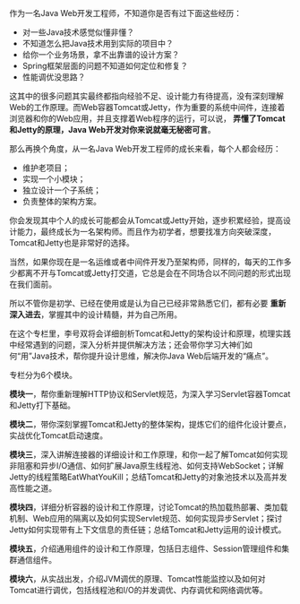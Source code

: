 作为一名Java Web开发工程师，不知道你是否有过下面这些经历：

- 对一些Java技术感觉似懂非懂？
- 不知道怎么把Java技术用到实际的项目中？
- 给你一个业务场景，拿不出靠谱的设计方案？
- Spring框架层面的问题不知道如何定位和修复？
- 性能调优没思路？

这其中的很多问题其实最终都指向经验不足、设计能力有待提高，没有深刻理解Web的工作原理。而Web容器Tomcat或Jetty，作为重要的系统中间件，连接着浏览器和你的Web应用，并且支撑着Web程序的运行，可以说， **弄懂了Tomcat和Jetty的原理，Java Web开发对你来说就毫无秘密可言**。

那么再换个角度，从一名Java Web开发工程师的成长来看，每个人都会经历：

- 维护老项目；
- 实现一个小模块；
- 独立设计一个子系统；
- 负责整体的架构方案。

你会发现其中个人的成长可能都会从Tomcat或Jetty开始，逐步积累经验，提高设计能力，最终成长为一名架构师。而且作为初学者，想要找准方向突破深度，Tomcat和Jetty也是非常好的选择。

当然，如果你现在是一名运维或者中间件开发乃至架构师，同样的，每天的工作多少都离不开与Tomcat或Jetty打交道，它总是会在不同场合以不同问题的形式出现在我们面前。

所以不管你是初学、已经在使用或是认为自己已经非常熟悉它们，都有必要 **重新深入进去**，掌握其中的设计精髓，并为自己所用。

在这个专栏里，李号双将会详细剖析Tomcat和Jetty的架构设计和原理，梳理实践中经常遇到的问题，深入分析并提供解决方法；还会带你学习大神们如何“用”Java技术，帮你提升设计思维，解决你Java Web后端开发的“痛点”。

专栏分为6个模块。

**模块一**，帮你重新理解HTTP协议和Servlet规范，为深入学习Servlet容器Tomcat和Jetty打下基础。

**模块二**，带你深刻掌握Tomcat和Jetty的整体架构，提炼它们的组件化设计要点，实战优化Tomcat启动速度。

**模块三**，深入讲解连接器的详细设计和工作原理，和你一起了解Tomcat如何实现非阻塞和异步I/O通信、如何扩展Java原生线程池、如何支持WebSocket；详解Jetty的线程策略EatWhatYouKill；总结Tomcat和Jetty的对象池技术以及高并发高性能之道。

**模块四**，详细分析容器的设计和工作原理，讨论Tomcat的热加载热部署、类加载机制、Web应用的隔离以及如何实现Servlet规范、如何实现异步Servlet；探讨Jetty如何实现带有上下文信息的责任链；总结Tomcat和Jetty运用的设计模式。

**模块五**，介绍通用组件的设计和工作原理，包括日志组件、Session管理组件和集群通信组件。

**模块六**，从实战出发，介绍JVM调优的原理、Tomcat性能监控以及如何对Tomcat进行调优，包括线程池和I/O的并发调优、内存调优和网络调优等。